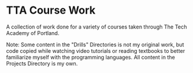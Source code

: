 # TTA Course Work

A collection of work done for a variety of courses taken through The Tech Academy of Portland. 

Note: Some content in the "Drills" Directories is not my original work, but code copied while watching video tutorials or reading textbooks to better familiarize myself with the programming languages. All content in the Projects Directory is my own.
